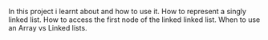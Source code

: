 In this project i learnt about and how to use it. How to represent a singly linked list. How to access the first node of the linked linked list. When to use an Array vs Linked lists.
